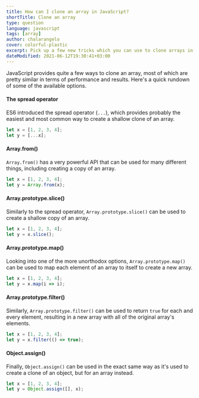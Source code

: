 ```yaml
---
title: How can I clone an array in JavaScript?
shortTitle: Clone an array
type: question
language: javascript
tags: [array]
author: chalarangelo
cover: colorful-plastic
excerpt: Pick up a few new tricks which you can use to clone arrays in JavaScript.
dateModified: 2021-06-12T19:30:41+03:00
---
```


JavaScript provides quite a few ways to clone an array, most of which are pretty similar in terms of performance and results. Here's a quick rundown of some of the available options.

#### The spread operator

ES6 introduced the spread operator (`...`), which provides probably the easiest and most common way to create a shallow clone of an array.

```js
let x = [1, 2, 3, 4];
let y = [...x];
```

#### Array.from()

`Array.from()` has a very powerful API that can be used for many different things, including creating a copy of an array.

```js
let x = [1, 2, 3, 4];
let y = Array.from(x);
```

#### Array.prototype.slice()

Similarly to the spread operator, `Array.prototype.slice()` can be used to create a shallow copy of an array.

```js
let x = [1, 2, 3, 4];
let y = x.slice();
```

#### Array.prototype.map()

Looking into one of the more unorthodox options, `Array.prototype.map()` can be used to map each element of an array to itself to create a new array.

```js
let x = [1, 2, 3, 4];
let y = x.map(i => i);
```

#### Array.prototype.filter()

Similarly, `Array.prototype.filter()` can be used to return `true` for each and every element, resulting in a new array with all of the original array's elements.

```js
let x = [1, 2, 3, 4];
let y = x.filter(() => true);
```

#### Object.assign()

Finally, `Object.assign()` can be used in the exact same way as it's used to create a clone of an object, but for an array instead.

```js
let x = [1, 2, 3, 4];
let y = Object.assign([], x);
```
